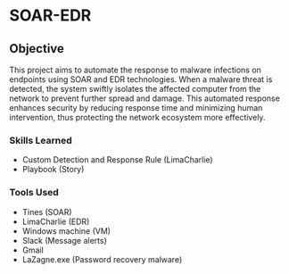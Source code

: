 # SOAR-EDR

## Objective

This project aims to automate the response to malware infections on endpoints using SOAR and EDR technologies. When a malware threat is detected, the system swiftly isolates the affected computer from the network to prevent further spread and damage. This automated response enhances security by reducing response time and minimizing human intervention, thus protecting the network ecosystem more effectively.

### Skills Learned

- Custom Detection and Response Rule (LimaCharlie)
- Playbook (Story)

### Tools Used

- Tines (SOAR)
- LimaCharlie (EDR)
- Windows machine (VM)
- Slack (Message alerts)
- Gmail
- LaZagne.exe (Password recovery malware)




